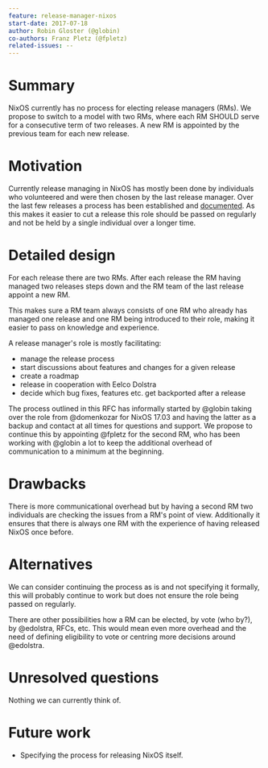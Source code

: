 ```yaml
---
feature: release-manager-nixos
start-date: 2017-07-18
author: Robin Gloster (@globin)
co-authors: Franz Pletz (@fpletz)
related-issues: --
---
```


# Summary
[summary]: #summary

NixOS currently has no process for electing release managers (RMs). We propose to
switch to a model with two RMs, where each RM SHOULD
serve for a consecutive term of two releases. A new RM is appointed
by the previous team for each new release.

# Motivation
[motivation]: #motivation

Currently release managing in NixOS has mostly been done by individuals who
volunteered and were then chosen by the last release manager. Over the last
few releases a process has been established and
[documented](https://nixos.org/nixos/manual/index.html#release-process).
As this makes it easier to cut a release this role should be passed on
regularly and not be held by a single individual over a longer time.

# Detailed design
[design]: #detailed-design

For each release there are two RMs. After each release the RM having
managed two releases steps down and the RM team of the last release
appoint a new RM.

This makes sure a RM team always consists of one RM who already has
managed one release and one RM being introduced to their role, making
it easier to pass on knowledge and experience.

A release manager's role is mostly facilitating:
 * manage the release process
 * start discussions about features and changes for a given release
 * create a roadmap
 * release in cooperation with Eelco Dolstra
 * decide which bug fixes, features etc. get backported after a release

The process outlined in this RFC has informally started by @globin taking
over the role from @domenkozar for NixOS 17.03 and having the latter as a
backup and contact at all times for questions and support. We propose to
continue this by appointing @fpletz for the second RM, who has been working
with @globin a lot to keep the additional overhead of communication to a
minimum at the beginning.

# Drawbacks
[drawbacks]: #drawbacks

There is more communicational overhead but by having a second RM
two individuals are checking the issues from a RM's point of view.
Additionally it ensures that there is always one
RM with the experience of having released NixOS once before.

# Alternatives
[alternatives]: #alternatives

We can consider continuing the process as is and not specifying it formally,
this will probably continue to work but does not ensure the role being passed
on regularly.

There are other possibilities how a RM can be elected, by vote (who by?), by
@edolstra, RFCs, etc. This would mean even more overhead and the need of
defining eligibility to vote or centring more decisions around @edolstra.

# Unresolved questions
[unresolved]: #unresolved-questions

Nothing we can currently think of.

# Future work
[future]: #future-work

 * Specifying the process for releasing NixOS itself.
